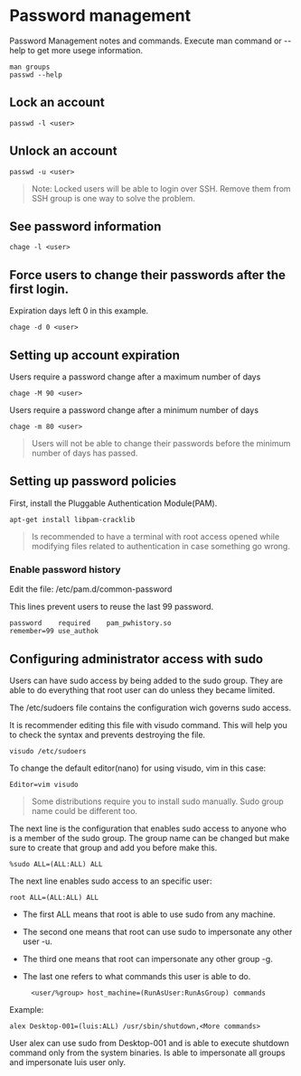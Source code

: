 # Password management

Password Management notes and commands. Execute man command or --help to get more usege information.

    man groups
    passwd --help

 ## Lock an account

    passwd -l <user>

## Unlock an account

    passwd -u <user>

> Note: Locked users will be able to login over SSH. Remove them from SSH group is one way to solve the problem.

## See password information

    chage -l <user>

## Force users to change their passwords after the first login. 

Expiration days left 0 in this example.

    chage -d 0 <user>

## Setting up account expiration

Users require a password change after a maximum number of days

    chage -M 90 <user>

Users require a password change after a minimum number of days

    chage -m 80 <user>


> Users will not be able to change their passwords before the minimum number of days has passed.

## Setting up password policies

First, install the Pluggable Authentication Module(PAM).

    apt-get install libpam-cracklib

> Is recommended to have a terminal with root access opened while modifying files related to authentication in case something go wrong.

### Enable password history

Edit the file: /etc/pam.d/common-password

This lines prevent users to reuse the last 99 password.

    password    required    pam_pwhistory.so
    remember=99 use_authok

## Configuring administrator access with sudo

Users can have sudo access by being added to the sudo group. They are able to do everything that root user can do unless
they became limited.

The /etc/sudoers file contains the configuration wich governs sudo access.

It is recommender editing this file with visudo command. This will help you to check the syntax and prevents destroying the file.

    visudo /etc/sudoers

To change the default editor(nano) for using visudo, vim in this case:

    Editor=vim visudo

> Some distributions require you to install sudo manually. Sudo group name could be different too.

The next line is the configuration that enables sudo access to anyone who is a member of the sudo group. The group name can be changed but make sure to create that group and add you before make this.

    %sudo ALL=(ALL:ALL) ALL

The next line enables sudo access to an specific user:

    root ALL=(ALL:ALL) ALL

- The first ALL means that root is able to use sudo from any machine.
- The second one means that root can use sudo to impersonate any other user -u.
- The third one means that root can impersonate any other group -g.
- The last one refers to what commands this user is able to do.

        <user/%group> host_machine=(RunAsUser:RunAsGroup) commands

Example:

    alex Desktop-001=(luis:ALL) /usr/sbin/shutdown,<More commands>

User alex can use sudo from Desktop-001 and is able to execute shutdown command only from the system binaries. Is able to impersonate all groups and impersonate luis user only.